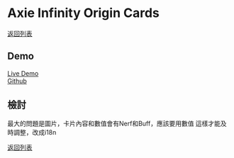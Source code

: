 # Axie Infinity Origin Cards

[<i class="fa fa-arrow-left"></i>返回列表](./index.md)

## Demo

[Live Demo](https://dpes8693.github.io/card-template-generator/)<br/>
[Github](https://github.com/dpes8693/card-template-generator)<br/>

<!-- 圖片說明 -->

## 檢討
最大的問題是圖片，卡片內容和數值會有Nerf和Buff，應該要用數值
這樣才能及時調整，改成i18n

[<i class="fa fa-arrow-left"></i>返回列表](./index.md)